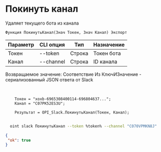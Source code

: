 ﻿---
sidebar_position: 10
---

# Покинуть канал
 Удаляет текущего бота из канала



`Функция ПокинутьКанал(Знач Токен, Знач Канал) Экспорт`

  | Параметр | CLI опция | Тип | Назначение |
  |-|-|-|-|
  | Токен | --token | Строка | Токен бота |
  | Канал | --channel | Строка | ID канала |

  
  Возвращаемое значение:   Соответствие Из КлючИЗначение - сериализованный JSON ответа от Slack

<br/>




```bsl title="Пример кода"
    Токен = "xoxb-6965308400114-696804637...";
    Канал = "C07PK52ES3U";

    Результат = OPI_Slack.ПокинутьКанал(Токен, Канал);
```



```sh title="Пример команды CLI"
    
  oint slack ПокинутьКанал --token %token% --channel "C070VPMKN8J"

```

```json title="Результат"
{
 "ok": true
}
```
